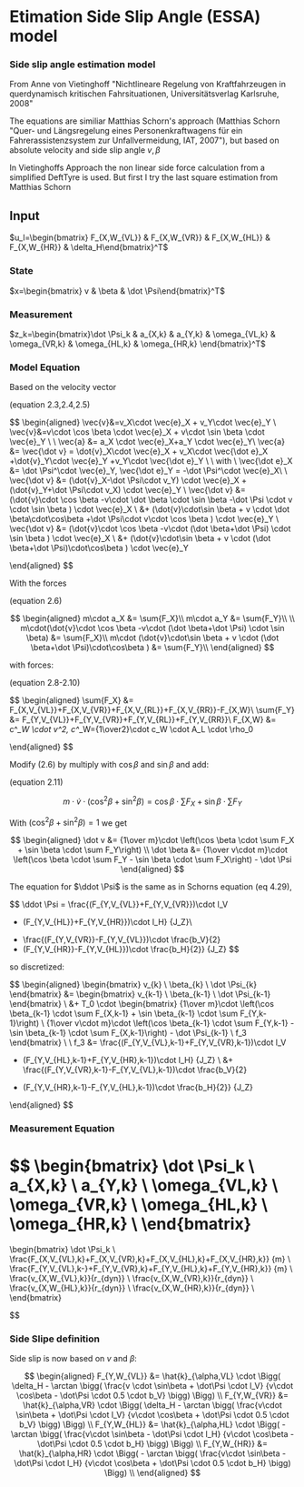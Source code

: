 # Etimation Side Slip Angle (ESSA) model

### Side slip angle estimation model

From Anne von Vietinghoff "Nichtlineare Regelung von Kraftfahrzeugen in querdynamisch kritischen Fahrsituationen, Universitätsverlag Karlsruhe, 2008"

The equations are similiar Matthias Schorn's approach (Matthias Schorn "Quer- und Längsregelung eines Personenkraftwagens für ein Fahrerassistenzsystem zur Unfallvermeidung, IAT, 2007"), but based on absolute velocity and side slip angle $v, \beta$

In Vietinghoffs Approach the non linear side force calculation from a simplified DeftTyre is used. But first I try the last square estimation from Matthias  Schorn

## Input

$u_l=\begin{bmatrix} F_{X,W_{VL}} & F_{X,W_{VR}} & F_{X,W_{HL}} & F_{X,W_{HR}} & \delta_H\end{bmatrix}^T$

### State

$x=\begin{bmatrix} v & \beta & \dot \Psi\end{bmatrix}^T$

### Measurement

$z_k=\begin{bmatrix}\dot \Psi_k & a_{X,k} & a_{Y,k} & \omega_{VL,k} & \omega_{VR,k} & \omega_{HL,k} & \omega_{HR,k} \end{bmatrix}^T$

### Model Equation

Based on the velocity vector

(equation 2.3,2.4,2.5)

$$
\begin{aligned}
\vec{v}&=v_X\cdot \vec{e}_X + v_Y\cdot \vec{e}_Y \\
\vec{v}&=v\cdot \cos \beta \cdot \vec{e}_X 
         + v\cdot \sin \beta \cdot \vec{e}_Y \\
\\
\vec{a} &= a_X \cdot \vec{e}_X+a_Y \cdot \vec{e}_Y\\
\vec{a} &= \vec{\dot v} = \dot{v}_X\cdot \vec{e}_X 
                        + v_X\cdot \vec{\dot e}_X 
                        +\dot{v}_Y\cdot \vec{e}_Y
                        +v_Y\cdot \vec{\dot e}_Y \\
\\
with \\
\vec{\dot e}_X &= \dot \Psi^\cdot \vec{e}_Y,
\vec{\dot e}_Y = -\dot \Psi^\cdot \vec{e}_X\\
\\
\vec{\dot v} &= (\dot{v}_X-\dot \Psi\cdot v_Y) \cdot \vec{e}_X 
             +(\dot{v}_Y+\dot \Psi\cdot v_X) \cdot  \vec{e}_Y
\\
\vec{\dot v} &= (\dot{v}\cdot \cos \beta
                -v\cdot \dot \beta \cdot \sin \beta
                -\dot \Psi \cdot v \cdot \sin \beta
                ) \cdot \vec{e}_X \\
             &+  (\dot{v}\cdot\sin \beta 
                + v \cdot \dot \beta\cdot\cos\beta 
                +\dot \Psi\cdot v\cdot \cos \beta
                ) \cdot  \vec{e}_Y
\\
\vec{\dot v} &= (\dot{v}\cdot \cos \beta
                -v\cdot (\dot \beta+\dot \Psi) \cdot \sin \beta
                ) \cdot \vec{e}_X \\
             &+  (\dot{v}\cdot\sin \beta 
                + v \cdot (\dot \beta+\dot \Psi)\cdot\cos\beta 
                ) \cdot  \vec{e}_Y


\end{aligned}
$$

With the forces 

(equation 2.6)

$$
\begin{aligned}
m\cdot a_X &= \sum{F_X}\\
m\cdot a_Y &= \sum{F_Y}\\
\\
m\cdot(\dot{v}\cdot \cos \beta
                -v\cdot (\dot \beta+\dot \Psi) \cdot \sin \beta)
                 &= \sum{F_X}\\
m\cdot (\dot{v}\cdot\sin \beta 
                + v \cdot (\dot \beta+\dot \Psi)\cdot\cos\beta 
                ) &= \sum{F_Y}\\
\end{aligned}
$$

with forces:

(equation 2.8-2.10)

$$
\begin{aligned}
\sum{F_X} &= F_{X,V_{VL}}+F_{X,V_{VR}}+F_{X,V_{RL}}+F_{X,V_{RR}}-F_{X,W}\\
\sum{F_Y} &= F_{Y,V_{VL}}+F_{Y,V_{VR}}+F_{Y,V_{RL}}+F_{Y,V_{RR}}\\
F_{X,W} &= c^*_W \cdot v^2, c^*_W={1\over2}\cdot c_W \cdot A_L \cdot \rho_0

\end{aligned}
$$

Modify (2.6) by multiply with $\cos \beta$ and $\sin \beta$ and add:

(equation 2.11)

$$
m\cdot \dot v\cdot(\cos ^2 \beta + \sin^2 \beta)
=\cos \beta \cdot \sum F_X + \sin \beta \cdot \sum F_Y
$$

With $(\cos ^2 \beta + \sin^2 \beta)=1$ we get

$$
\begin{aligned}
\dot v &= {1\over m}\cdot \left(\cos \beta \cdot \sum F_X 
                               + \sin \beta \cdot \sum F_Y\right) 
\\
\dot \beta &= {1\over v\cdot m}\cdot \left(\cos \beta \cdot \sum F_Y 
                                    - \sin \beta \cdot \sum F_X\right) 
                                    - \dot \Psi
\end{aligned}
$$

The equation for  $\ddot \Psi$ is the same as in Schorns equation (eq 4.29), 

$$
\ddot \Psi = \frac{(F_{Y,V_{VL}}+F_{Y,V_{VR}})\cdot l_V
- (F_{Y,V_{HL}}+F_{Y,V_{HR}})\cdot l_H}
{J_Z}\\
+ \frac{(F_{Y,V_{VR}}-F_{Y,V_{VL}})\cdot \frac{b_V}{2}
+ (F_{Y,V_{HR}}-F_{Y,V_{HL}})\cdot \frac{b_H}{2}}
{J_Z}
$$

so discretized:

$$
\begin{aligned}
\begin{bmatrix}
v_{k} \\ \beta_{k} \\ \dot \Psi_{k}
\end{bmatrix} 
&=
\begin{bmatrix}
v_{k-1} \\ \beta_{k-1} \\ \dot \Psi_{k-1}
\end{bmatrix} \\
&+ T_0 \cdot 
\begin{bmatrix}
{1\over m}\cdot \left(\cos \beta_{k-1} \cdot \sum F_{X,k-1} 
                    + \sin \beta_{k-1} \cdot \sum F_{Y,k-1}\right) 
\\
{1\over v\cdot m}\cdot \left(\cos \beta_{k-1} \cdot \sum F_{Y,k-1} 
                           - \sin \beta_{k-1} \cdot \sum F_{X,k-1}\right) 
                           - \dot \Psi_{k-1}
\\
f_3
\end{bmatrix} 
\\
\\
f_3 &= \frac{(F_{Y,V_{VL},k-1}+F_{Y,V_{VR},k-1})\cdot l_V
- (F_{Y,V_{HL},k-1}+F_{Y,V_{HR},k-1})\cdot l_H}
{J_Z} \\
&+ \frac{(F_{Y,V_{VR},k-1}-F_{Y,V_{VL},k-1})\cdot \frac{b_V}{2}
+ (F_{Y,V_{HR},k-1}-F_{Y,V_{HL},k-1})\cdot \frac{b_H}{2}}
{J_Z}

\end{aligned}
$$

### Measurement Equation

$$
\begin{bmatrix}
\dot \Psi_k \\
a_{X,k} \\
a_{Y,k} \\
\omega_{VL,k} \\
\omega_{VR,k} \\
\omega_{HL,k} \\
\omega_{HR,k} \\
\end{bmatrix}
=
\begin{bmatrix}
\dot \Psi_k \\
\frac{F_{X,V_{VL},k}+F_{X,V_{VR},k}+F_{X,V_{HL},k}+F_{X,V_{HR},k}}
{m} \\
\frac{F_{Y,V_{VL},k-}+F_{Y,V_{VR},k}+F_{Y,V_{HL},k}+F_{Y,V_{HR},k}}
{m} \\
\frac{v_{X,W_{VL},k}}{r_{dyn}} \\
\frac{v_{X,W_{VR},k}}{r_{dyn}} \\
\frac{v_{X,W_{HL},k}}{r_{dyn}} \\
\frac{v_{X,W_{HR},k}}{r_{dyn}} \\
\end{bmatrix}

$$

### Side Slipe definition

Side slip is now based on $v$ and $\beta$:

$$
\begin{aligned}
F_{Y,W_{VL}} &= \hat{k}_{\alpha,VL} \cdot 
\Bigg( \delta_H - \arctan \bigg( 
\frac{v \cdot \sin\beta + \dot\Psi \cdot l_V}
     {v\cdot \cos\beta - \dot\Psi \cdot 0.5 \cdot b_V}
\bigg) \Bigg) 
\\
F_{Y,W_{VR}} &= \hat{k}_{\alpha,VR} \cdot 
\Bigg( \delta_H - \arctan \bigg( 
\frac{v\cdot \sin\beta + \dot\Psi \cdot l_V}
     {v\cdot \cos\beta + \dot\Psi \cdot 0.5 \cdot b_V}
\bigg) \Bigg) 
\\
F_{Y,W_{HL}} &= \hat{k}_{\alpha,HL} \cdot 
\Bigg( - \arctan \bigg( 
\frac{v\cdot \sin\beta - \dot\Psi \cdot l_H}
     {v\cdot \cos\beta - \dot\Psi \cdot 0.5 \cdot b_H}
\bigg) \Bigg) 
\\
F_{Y,W_{HR}} &= \hat{k}_{\alpha,HR} \cdot 
\Bigg( - \arctan \bigg( 
\frac{v\cdot \sin\beta - \dot\Psi \cdot l_H}
     {v\cdot \cos\beta + \dot\Psi \cdot 0.5 \cdot b_H}
\bigg) \Bigg) 
\\
\end{aligned}
$$

### 
